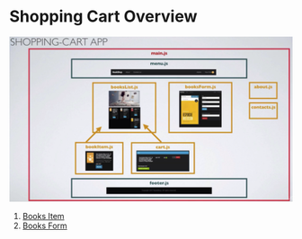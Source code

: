 # Shopping Cart Overview

![shopping-cart-overview-diagram-1](shopping-cart-overview-diagram-1.png)

1. [Books Item](https://github.com/mojaray2k/react-redux-shopping-cart/blob/master/documentation/bookItem.md)
2. [Books Form](https://github.com/mojaray2k/react-redux-shopping-cart/blob/master/documentation/booksform.md)
